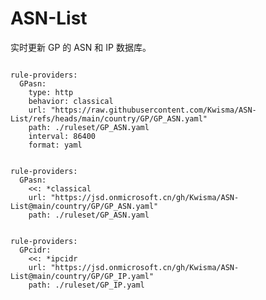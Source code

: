 
# ASN-List

实时更新 GP 的 ASN 和 IP 数据库。

<pre><code class="language-javascript">
rule-providers:
  GPasn:
    type: http
    behavior: classical
    url: "https://raw.githubusercontent.com/Kwisma/ASN-List/refs/heads/main/country/GP/GP_ASN.yaml"
    path: ./ruleset/GP_ASN.yaml
    interval: 86400
    format: yaml
</code></pre>

<pre><code class="language-javascript">
rule-providers:
  GPasn:
    <<: *classical
    url: "https://jsd.onmicrosoft.cn/gh/Kwisma/ASN-List@main/country/GP/GP_ASN.yaml"
    path: ./ruleset/GP_ASN.yaml
</code></pre>

<pre><code class="language-javascript">
rule-providers:
  GPcidr:
    <<: *ipcidr
    url: "https://jsd.onmicrosoft.cn/gh/Kwisma/ASN-List@main/country/GP/GP_IP.yaml"
    path: ./ruleset/GP_IP.yaml
</code></pre>